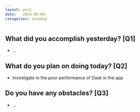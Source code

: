 ```yaml
---
layout:	post
date:	2019-05-04
categories:	standup
---
```

## What did you accomplish yesterday? [Q1]

- ...

## What do you plan on doing today? [Q2]

- Investigate in the poor performance of Dask in the app

## Do you have any obstacles? [Q3]

- ...